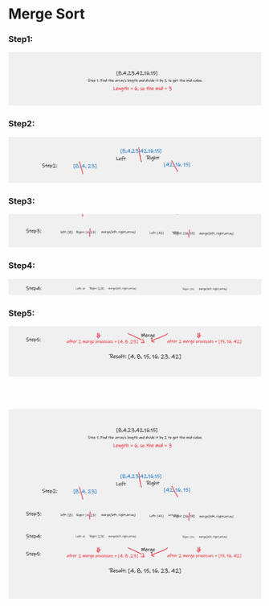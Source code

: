 # **Merge Sort**
### **Step1:**
![](./Images/Step1.png)

### **Step2:**
![](./Images/Step2.png)

### **Step3:**
![](./Images/Step3.png)

### **Step4:**
![](./Images/Step4.png)

### **Step5:**
![](./Images/Step5.png)


<br>
<br>

![](./Images/Blog_MergeSort.png)